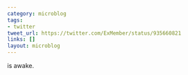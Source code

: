 ```yaml
---
category: microblog
tags:
- twitter
tweet_url: https://twitter.com/ExMember/status/935660821
links: []
layout: microblog
---
```

is awake.
